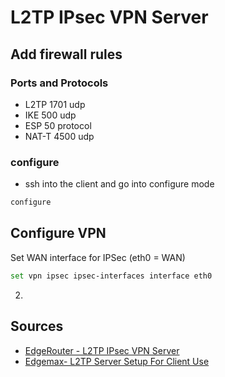 # L2TP IPsec VPN Server

## Add firewall rules

### Ports and Protocols
* L2TP 1701 udp
* IKE 500 udp
* ESP 50 protocol
* NAT-T 4500 udp

### configure
* ssh into the client and go into configure mode

```sh
configure
```

## Configure VPN

Set WAN interface for IPSec (eth0 = WAN)
```sh
set vpn ipsec ipsec-interfaces interface eth0
```

2. 

## Sources
* [EdgeRouter - L2TP IPsec VPN Server](https://help.ubnt.com/hc/en-us/articles/204950294-EdgeRouter-L2TP-IPsec-VPN-Server#3)
* [Edgemax- L2TP Server Setup For Client Use](https://community.ubnt.com/t5/EdgeRouter/Edgemax-L2TP-Server-Setup-For-Client-Use/td-p/891812)
